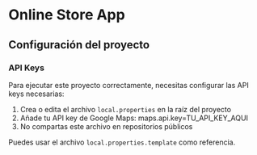 # Online Store App

## Configuración del proyecto

### API Keys
Para ejecutar este proyecto correctamente, necesitas configurar las API keys necesarias:

1. Crea o edita el archivo `local.properties` en la raíz del proyecto
2. Añade tu API key de Google Maps: maps.api.key=TU_API_KEY_AQUI
3. No compartas este archivo en repositorios públicos

Puedes usar el archivo `local.properties.template` como referencia.